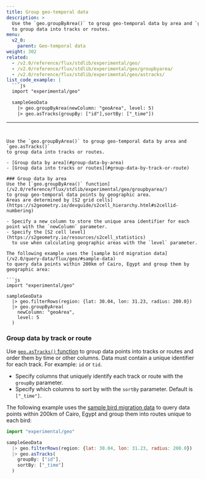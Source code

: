 ```yaml
---
title: Group geo-temporal data
description: >
  Use the `geo.groupByArea()` to group geo-temporal data by area and `geo.asTracks()`
  to group data into tracks or routes.
menu:
  v2_0:
    parent: Geo-temporal data
weight: 302
related:
  - /v2.0/reference/flux/stdlib/experimental/geo/
  - /v2.0/reference/flux/stdlib/experimental/geo/groupbyarea/
  - /v2.0/reference/flux/stdlib/experimental/geo/astracks/
list_code_example: |
  ```js
  import "experimental/geo"

  sampleGeoData
    |> geo.groupByArea(newColumn: "geoArea", level: 5)
    |> geo.asTracks(groupBy: ["id"],sortBy: ["_time"])
  ```
---
```


Use the `geo.groupByArea()` to group geo-temporal data by area and `geo.asTracks()`
to group data into tracks or routes.

- [Group data by area](#group-data-by-area)
- [Group data into tracks or routes](#group-data-by-track-or-route)

### Group data by area
Use the [`geo.groupByArea()` function](/v2.0/reference/flux/stdlib/experimental/geo/groupbyarea/)
to group geo-temporal data points by geographic area.
Areas are determined by [S2 grid cells](https://s2geometry.io/devguide/s2cell_hierarchy.html#s2cellid-numbering)

- Specify a new column to store the unique area identifier for each point with the `newColumn` parameter.
- Specify the [S2 cell level](https://s2geometry.io/resources/s2cell_statistics)
  to use when calculating geographic areas with the `level` parameter.

The following example uses the [sample bird migration data](/v2.0/query-data/flux/geo/#sample-data)
to query data points within 200km of Cairo, Egypt and group them by geographic area:

```js
import "experimental/geo"

sampleGeoData
  |> geo.filterRows(region: {lat: 30.04, lon: 31.23, radius: 200.0})
  |> geo.groupByArea(
    newColumn: "geoArea",
    level: 5
  )
```

### Group data by track or route
Use [`geo.asTracks()` function](/v2.0/reference/flux/stdlib/experimental/geo/astracks/)
to group data points into tracks or routes and order them by time or other columns.
Data must contain a unique identifier for each track. For example: `id` or `tid`.

- Specify columns that uniquely identify each track or route with the `groupBy` parameter.
- Specify which columns to sort by with the `sortBy` parameter. Default is `["_time"]`.

The following example uses the [sample bird migration data](/v2.0/query-data/flux/geo/#sample-data)
to query data points within 200km of Cairo, Egypt and group them into routes unique
to each bird:

```js
import "experimental/geo"

sampleGeoData
  |> geo.filterRows(region: {lat: 30.04, lon: 31.23, radius: 200.0})
  |> geo.asTracks(
    groupBy: ["id"],
    sortBy: ["_time"]
  )
```
